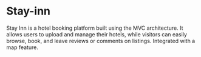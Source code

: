 # Stay-inn
Stay Inn is a hotel booking platform built using the MVC architecture. It allows users to upload and manage their hotels, while visitors can  easily browse, book, and leave reviews or comments on listings. Integrated with a map feature.

